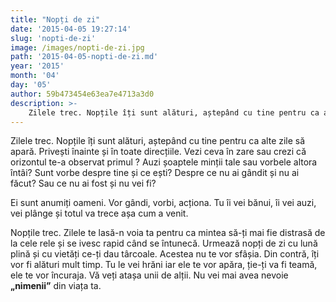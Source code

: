 ```yaml
---
title: "Nopți de zi"
date: '2015-04-05 19:27:14'
slug: 'nopti-de-zi'
image: /images/nopti-de-zi.jpg
path: '2015-04-05-nopti-de-zi.md'
year: '2015'
month: '04'
day: '05'
author: 59b473454e63ea7e4713a3d0
description: >-
    Zilele trec. Nopțile îți sunt alături, aștepând cu tine pentru ca alte zile să apară. Privești înainte și în toate direcțiile. Vezi ceva în zare sau crezi că orizontul te-a observat primul ? Auzi șoap
---
```

<div class="kg-card-markdown"><p>Zilele trec. Nopțile îți sunt alături, aștepând cu tine pentru ca alte zile să apară. Privești înainte și în toate direcțiile. Vezi ceva în zare sau crezi că orizontul te-a observat primul ? Auzi șoaptele minții tale sau vorbele altora întâi? Sunt vorbe despre tine și ce ești? Despre ce nu ai gândit și nu ai făcut? Sau ce nu ai fost și nu vei fi?</p>
<p>Ei sunt anumiți oameni. Vor gândi, vorbi, acționa. Tu îi vei bănui, îi vei auzi, vei plânge și totul va trece așa cum a venit.</p>
<p>Nopțile trec. Zilele te lasă-n voia ta pentru ca mintea să-ți mai fie distrasă de la cele rele și se ivesc rapid când se întunecă. Urmează nopți de zi cu lună plină și cu vietăți ce-ți dau târcoale. Acestea nu te vor sfâșia. Din contră, îți vor fi alături mult timp. Tu le vei hrăni iar ele te vor apăra, ție-ți va fi teamă, ele te vor încuraja. Vă veți atașa unii de alții. Nu vei mai avea nevoie<strong> „nimenii”</strong> din viața ta.</p>
</div>
    